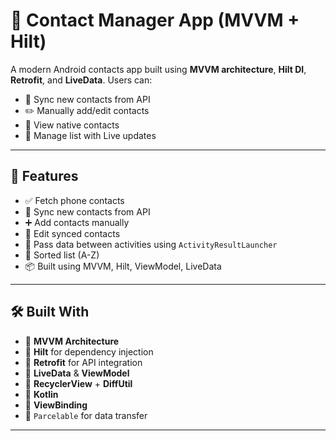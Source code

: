 # 📇 Contact Manager App (MVVM + Hilt)

A modern Android contacts app built using **MVVM architecture**, **Hilt DI**, **Retrofit**, and **LiveData**. Users can:
- 🔁 Sync new contacts from API
- ✏️ Manually add/edit contacts
- 📱 View native contacts
- 📌 Manage list with Live updates

---

## 🚀 Features

- ✅ Fetch phone contacts
- 🔁 Sync new contacts from API
- ➕ Add contacts manually
- 📝 Edit synced contacts
- 🔄 Pass data between activities using `ActivityResultLauncher`
- 🧠 Sorted list (A-Z)
- 📦 Built using MVVM, Hilt, ViewModel, LiveData

---

## 🛠️ Built With

- 🔹 **MVVM Architecture**
- 🔹 **Hilt** for dependency injection
- 🔹 **Retrofit** for API integration
- 🔹 **LiveData** & **ViewModel**
- 🔹 **RecyclerView** + **DiffUtil**
- 🔹 **Kotlin**
- 🔹 **ViewBinding**
- 🔹 `Parcelable` for data transfer

---


